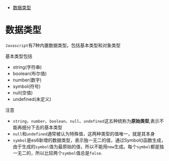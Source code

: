 - [数据类型](#数据类型)

# 数据类型

`Javascript`有7种内置数据类型。包括基本类型和对象类型

基本类型包括
- string(字符串)
- boolean(布尔值)
- number(数字)
- symbol(符号)
- null(空值)
- undefined(未定义)

注意

- `string`、`number`、`boolean`、`null`、`undefined`这五种统称为**原始类型**,表示不能再细分下去的基本类型
- `null`和`undefined`通常被认为特殊值，这两种类型的值唯一，就是其本身
- `symbol`是es6新增的数据类型，表示独一无二的值，通过Symbol()函数生成，由于生成的`symbol`值为最原始的值，所以不能用`new`生成。每个`symbol`都是独一无二的，所以比较两个`symbol`值总是`false`.
